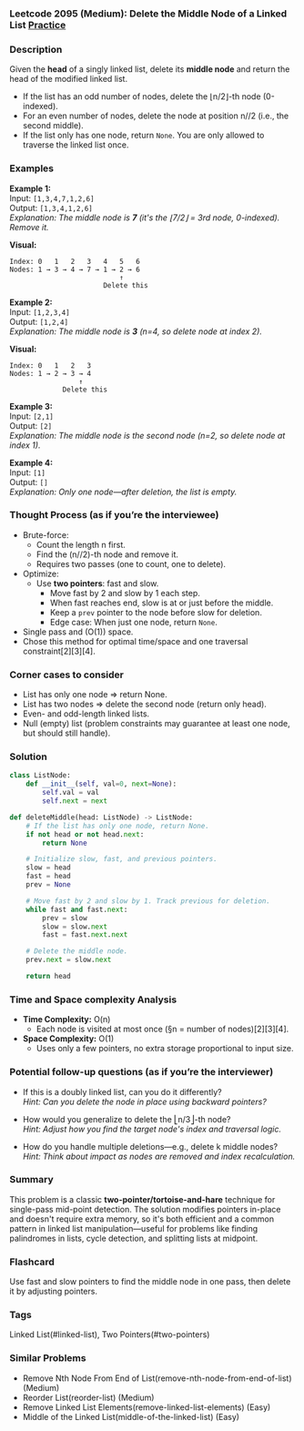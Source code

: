 ### Leetcode 2095 (Medium): Delete the Middle Node of a Linked List [Practice](https://leetcode.com/problems/delete-the-middle-node-of-a-linked-list)

### Description  
Given the **head** of a singly linked list, delete its **middle node** and return the head of the modified linked list.  
- If the list has an odd number of nodes, delete the ⌊n/2⌋-th node (0-indexed).
- For an even number of nodes, delete the node at position n//2 (i.e., the second middle).
- If the list only has one node, return `None`.
You are only allowed to traverse the linked list once.

### Examples  

**Example 1:**  
Input: `[1,3,4,7,1,2,6]`  
Output: `[1,3,4,1,2,6]`  
*Explanation: The middle node is **7** (it's the ⌊7/2⌋ = 3rd node, 0-indexed). Remove it.*

**Visual:**  
```
Index: 0   1   2   3   4   5   6
Nodes: 1 → 3 → 4 → 7 → 1 → 2 → 6
                           ↑
                       Delete this
```

**Example 2:**  
Input: `[1,2,3,4]`  
Output: `[1,2,4]`  
*Explanation: The middle node is **3** (n=4, so delete node at index 2).*

**Visual:**  
```
Index: 0   1   2   3
Nodes: 1 → 2 → 3 → 4
                 ↑
             Delete this
```

**Example 3:**  
Input: `[2,1]`  
Output: `[2]`  
*Explanation: The middle node is the second node (n=2, so delete node at index 1).*

**Example 4:**  
Input: `[1]`  
Output: `[]`  
*Explanation: Only one node—after deletion, the list is empty.*

### Thought Process (as if you’re the interviewee)  
- Brute-force:  
  - Count the length n first.
  - Find the (n//2)-th node and remove it.
  - Requires two passes (one to count, one to delete).
- Optimize:  
  - Use **two pointers**: fast and slow.
    - Move fast by 2 and slow by 1 each step.
    - When fast reaches end, slow is at or just before the middle.
    - Keep a `prev` pointer to the node before slow for deletion.
    - Edge case: When just one node, return `None`.
- Single pass and \(O(1)\) space.  
- Chose this method for optimal time/space and one traversal constraint[2][3][4].

### Corner cases to consider  
- List has only one node ⇒ return None.  
- List has two nodes ⇒ delete the second node (return only head).  
- Even- and odd-length linked lists.
- Null (empty) list (problem constraints may guarantee at least one node, but should still handle).  

### Solution

```python
class ListNode:
    def __init__(self, val=0, next=None):
        self.val = val
        self.next = next

def deleteMiddle(head: ListNode) -> ListNode:
    # If the list has only one node, return None.
    if not head or not head.next:
        return None

    # Initialize slow, fast, and previous pointers.
    slow = head
    fast = head
    prev = None

    # Move fast by 2 and slow by 1. Track previous for deletion.
    while fast and fast.next:
        prev = slow
        slow = slow.next
        fast = fast.next.next

    # Delete the middle node.
    prev.next = slow.next

    return head
```

### Time and Space complexity Analysis  

- **Time Complexity:** O(n)  
  - Each node is visited at most once (§n = number of nodes)[2][3][4].
- **Space Complexity:** O(1)  
  - Uses only a few pointers, no extra storage proportional to input size.

### Potential follow-up questions (as if you’re the interviewer)  

- If this is a doubly linked list, can you do it differently?  
  *Hint: Can you delete the node in place using backward pointers?*

- How would you generalize to delete the ⎣n/3⎦-th node?  
  *Hint: Adjust how you find the target node's index and traversal logic.*

- How do you handle multiple deletions—e.g., delete k middle nodes?  
  *Hint: Think about impact as nodes are removed and index recalculation.*

### Summary
This problem is a classic **two-pointer/tortoise-and-hare** technique for single-pass mid-point detection. The solution modifies pointers in-place and doesn't require extra memory, so it's both efficient and a common pattern in linked list manipulation—useful for problems like finding palindromes in lists, cycle detection, and splitting lists at midpoint.


### Flashcard
Use fast and slow pointers to find the middle node in one pass, then delete it by adjusting pointers.

### Tags
Linked List(#linked-list), Two Pointers(#two-pointers)

### Similar Problems
- Remove Nth Node From End of List(remove-nth-node-from-end-of-list) (Medium)
- Reorder List(reorder-list) (Medium)
- Remove Linked List Elements(remove-linked-list-elements) (Easy)
- Middle of the Linked List(middle-of-the-linked-list) (Easy)